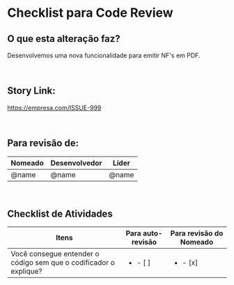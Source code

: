 # Checklist para Code Review

## O que esta alteração faz?

Desenvolvemos uma nova funcionalidade para emitir NF's em PDF.

<br/>

## Story Link:

https://empresa.com/ISSUE-999

<br/>

## Para revisão de:

| **Nomeado** | **Desenvolvedor** | **Líder** |
| ----------- | ----------------- | --------- |
| @name       | @name             | @name     |

<br/>

## Checklist de Atividades

| **Itens**                                                         | **Para auto-revisão**    | **Para revisão do Nomeado** |
| ----------------------------------------------------------------- | ------------------------ | --------------------------- |
| Você consegue entender o código sem que o codificador o explique? | <ul><li>- [ ] </li></ul> | <ul><li>- [x] </li></ul>    |

<br/>
